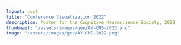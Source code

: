 ```yaml
---
layout: post
title: "Conference Visualization 2022"
description: Poster for the Cognitive Neuroscience Society, 2022
thumbnail: "/assets/images/gen/AY-CNS-2022.png"
image: "/assets/images/gen/AY-CNS-2022.png"
---
```

